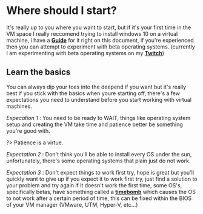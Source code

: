 # Where should I start?
It's really up to you where you want to start, but if it's your first time in the VM space I really reccomend trying to install windows 10 on a virtual machine, i have a [**Guide**](/guide/intro.md) for it right on this document, if you're experienced then you can attempt to experiment with beta operating systems. (currently I am experimenting with beta operating systems on my [**Twitch**](https://www.twitch.tv/mckidlet))

## Learn the basics
You can always dip your toes into the deepend if you want but it's really best if you stick with the basics when youre starting off, there's a few expectations you need to understand before you start working with virtual machines.

*Expecation 1* : You need to be ready to WAIT, things like operating system setup and creating the VM take time and patience better be something you're good with.

?> Patience is a virtue.

*Expectation 2* : Don't think you'll be able to install every OS under the sun, unfortunately, there's some operating systems that plain just do not work.

*Expectation 3* : Don't expect things to work first try, hope is great but you'll quickly want to give up if you expect it to work first try, just find a solution to your problem and try again if it doesn't work the first time, some OS's, specifically betas, have something called a [**timebomb**](https://betawiki.net/wiki/Timebomb) which causes the OS to not work after a certain period of time, this can be fixed within the BIOS of your VM manager (VMware, UTM, Hyper-V, etc...)
